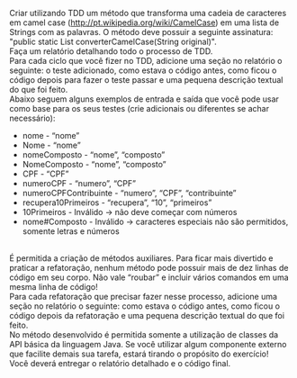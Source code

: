 Criar utilizando TDD um método que transforma uma cadeia de caracteres em camel case (http://pt.wikipedia.org/wiki/CamelCase) em uma lista de Strings com as palavras. O método deve possuir a seguinte assinatura: "public static List<String> converterCamelCase(String original)".
<br/>
Faça um relatório detalhando todo o processo de TDD.
<br/>
Para cada ciclo que você fizer no TDD, adicione uma seção no relatório o seguinte: o teste adicionado, como estava o código antes, como ficou o código depois para fazer o teste passar e uma pequena descrição textual do que foi feito.
<br/>
Abaixo seguem alguns exemplos de entrada e saída que você pode usar como base para os seus testes (crie adicionais ou diferentes se achar necessário):
<br/>
<ul>
<li>nome - “nome”</li>
<li>Nome - “nome”</li>
<li>nomeComposto - “nome”, “composto”</li>
<li>NomeComposto - “nome”, “composto”</li>
<li>CPF - “CPF”</li>
<li>numeroCPF - “numero”, “CPF”</li>
<li>numeroCPFContribuinte - “numero”, “CPF”, “contribuinte”</li>
<li>recupera10Primeiros - “recupera”, “10”, “primeiros”</li>
<li>10Primeiros - Inválido → não deve começar com números</li>
<li>nome#Composto - Inválido → caracteres especiais não são permitidos, somente letras e números</li>
</ul>
<br/>
É permitida a criação de métodos auxiliares. Para ficar mais divertido e praticar a refatoração, nenhum método pode possuir mais de dez linhas de código em seu corpo. Não vale “roubar” e incluir vários comandos em uma mesma linha de código!
<br/>
Para cada refatoração que precisar fazer nesse processo, adicione uma seção no relatório o seguinte: como estava o código antes, como ficou o código depois da refatoração e uma pequena descrição textual do que foi feito.
<br/>
No método desenvolvido é permitida somente a utilização de classes da API básica da linguagem Java. Se você utilizar algum componente externo que facilite demais sua tarefa, estará tirando o propósito do exercício!
<br/>
Você deverá entregar o relatório detalhado e o código final.
